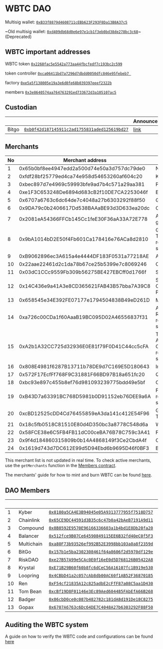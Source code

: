 # WBTC DAO 
Multisig wallet: [`0xB33f8879d4608711cEBb623F293F8Da13B8A37c5`](https://etherscan.io/address/0xB33f8879d4608711cEBb623F293F8Da13B8A37c5)

~Old multisig wallet: [`0xd409db68d0e6e97e1cb1f3eb0bd38de278bc3c68`](https://etherscan.io/address/0xd409db68d0e6e97e1cb1f3eb0bd38de278bc3c68)~ (Deprecated)


## WBTC important addresses
WBTC token [`0x2260fac5e5542a773aa44fbcfedf7c193bc2c599`](https://etherscan.io/address/0x2260fac5e5542a773aa44fbcfedf7c193bc2c599)

token controller [`0xca06411bd7a7296d7dbdd0050dfc846e95febeb7
`](https://etherscan.io/address/0xca06411bd7a7296d7dbdd0050dfc846e95febeb7)

factory [`0xe5a5f138005e19a3e6d0fe68b039397eeef2322b`](https://etherscan.io/address/0xe5a5f138005e19a3e6d0fe68b039397eeef2322b)

members [`0x3e8640574aa764763291ed733672d3a105107ac5`](https://etherscan.io/address/0x3e8640574aa764763291ed733672d3a105107ac5)

## Custodian
|||Announcement|
|---|------|---------|
|Bitgo   |[`0xb0f42d187145911c2ad1755831aded125619bd27`](https://etherscan.io/address/0xb0f42d187145911c2ad1755831aded125619bd27)      | [link](https://twitter.com/BitGo/status/1088519664974450688) |

## Merchants
| No | Merchant address                           | Note                               |
|----|--------------------------------------------|------------------------------------|
| 1  | 0x65b0bf8ee4947edd2a500d74e50a3d757dc79de0 | Nexo                               |
| 2  | 0xfdf28bf25779ed4ca74e958d54653260af604c20 | Kyber                              |
| 3  | 0xbec897d7e4969c59993bfe9ad7b4c571a29aa381 | Prycto                             |
| 4  | 0xe1F3C653248De6894d683cB2f10DE7CA2253046f | Ethfinex                           |
| 5  | 0x6707a6763c6dc64de7c4048a27b6303292f88f50 | Gopax                              |
| 6  | 0x9DA79c0b2406617Dd538BAAaBE93d3D633ea20dc | Cobo                               |
| 7  | 0x2081eA54366FFCb145Cc1feE30F36aA33A72E778 | Amber group                        |
| 8  | 0x9bA1014bD2E50f4Fb601Ca178416e76ACa8d2810 | Grapefruit Trading - remove soon   |
| 9  | 0xB9062896ec3A615a4e4444DF183F0531a77218AE | Aave                               |
| 10 | 0x22aae22461d2c1da78b67ce25b5399e7c8069246 | Cumberland                         |
| 11 | 0x03dC1CCc9559Fb309b56275BE427EBCff0d1766f | Swipe                              |
| 12 | 0x14C436e9a41A3e8CD365621FAB43B57bba7A39C8 | Symbolic Capital Partners          |
| 13 | 0x658545e34E392FE07177e1794504838B49eD261D | MakerDAO                           |
| 14 | 0xa726c00CDa1f60AaaB19BC095D02A46556837f31 | Alameda Research - remove soon     |
| 15 | 0xA2b1A32CC725d32936E0E81f79F0D41C44cc5cFA | Three Arrows Capital - remove soon |
| 16 | 0x808E4981f6287B13711b78DE9d7C169E5D180643 | Imtoken                            |
| 17 | 0x572F17EcfFf768F9C31881F66BD97B18a651fc20 | QCP                                |
| 18 | 0xbc93e897c455b8ef76d981093239775bdd49e5bf | Coinlist                           |
| 19 | 0xB43D7a63391BC768D5981b0D91152eb76DEE9a6A | FalconX - remove soon              |
| 20 | 0xcBD12525cDD4Cd76455859eA3da141c412E54F96 | Grapefruit Trading                 |
| 21 | 0x18c5fb0518C81510E80d4D350bc3a8778C548d6a | Wintermute                         |
| 22 | 0x58FCE38e6C5FB4FB11dC00ceBA76B78C759c3A41 | FalconX                            |
| 23 | 0x9f4d184860315809b0b14A4868149f3Ce2CbdA4f | Crypto.com                         |
| 24 | 0x1619d743d7DC612E99d5D94Ebd6b9695D46f0BF3 | BTSE                               |

This merchant list is not updated in real time. To check active merchants, use the `getMerchants` function in the [Members contract](https://etherscan.io/address/0x3e8640574aa764763291ed733672d3a105107ac5#readContract#F6).

The merchants' guide for how to mint and burn WBTC can be found [here](https://github.com/WrappedBTC/DAO/blob/master/MerchantGuide.md).

## DAO Members
|   |      |         | Announcement |
|---|------|---------|-------------|
|1|  Kyber|[`0x8180a5CA4E3B94045e05A9313777955f7518D757`](https://etherscan.io/address/0x8180a5CA4E3B94045e05A9313777955f7518D757)|[link](https://twitter.com/KyberNetwork/status/1439063988390612994)|
|2|  Chainlink|[`0x65CE9DC44591d3B35c6c47b0a42bAeB7191A9d11`](https://etherscan.io/address/0x65CE9DC44591d3B35c6c47b0a42bAeB7191A9d11)|[link](https://twitter.com/chainlink/status/1535035763321995264)|
|3|  Compound|[`0x8B8592E9570E96166336603a1b4bd1E8Db20fa20`](https://etherscan.io/address/0x8B8592E9570E96166336603a1b4bd1E8Db20fa20)|[link](https://twitter.com/compoundfinance/status/1561861362166505472)|
|4|  Balancer|[`0x512fce9B07Ce64590849115EE6B32fd40eC0f5F3`](https://etherscan.io/address/0x512fce9B07Ce64590849115EE6B32fd40eC0f5F3)|[link](https://twitter.com/balancer/status/1535172352614572032)|
|5|  Multichain|[`0xa80F73b93526ef992B52E3998bb103a0a8f2359d`](https://etherscan.io/address/0xa80F73b93526ef992B52E3998bb103a0a8f2359d)|[link](https://twitter.com/MultichainOrg/status/1541307609151467521)|
|6|  BitGo|[`0x157b1e5ba2302308461f64a8606f2d5970df129e`](https://etherscan.io/address/0x157b1e5ba2302308461f64a8606f2d5970df129e)|[link](https://twitter.com/BitGo/status/1524069347357954048)|
|7|  RiskDAO|[`0xe27B57A99e5CAc0E0f16eE0d5D768126B05422A8`](https://etherscan.io/address/0xe27B57A99e5CAc0E0f16eE0d5D768126B05422A8)|[link](https://twitter.com/Risk_DAO/status/1580277842356883457)|
|8|  Krystal|[`0xE71B29B60f60b8fc6dCeC56A16107fc1B919e530`](https://etherscan.io/address/0xE71B29B60f60b8fc6dCeC56A16107fc1B919e530)|[link](https://twitter.com/KrystalDefi/status/1540343634645512197)|
|9|  Loopring|[`0x4CBbD41a2c057cAb8db00AC60f1AB52F36870185`](https://etherscan.io/address/0x4CBbD41a2c057cAb8db00AC60f1AB52F36870185)|[link](https://twitter.com/loopringorg/status/1439069579662159883?s=20)|
|10| Ren|[`0xF54cf21835A12c825adbE2cFfF87a08C5aa1D430`](https://etherscan.io/address/0xF54cf21835A12c825adbE2cFfF87a08C5aa1D430)|[link](https://twitter.com/renprotocol/status/1580957330597851136)|
|11| Tom Bean|[`0xcBf19D8F01146e3Ec89Aed604485FAbEfA66B268`](https://etherscan.io/address/0xcBf19D8F01146e3Ec89Aed604485FAbEfA66B268)|[link](https://twitter.com/tcbean/status/1527665509726052356)|
|12| Badger|[`0x86cbD0ce0c087b482782c181dA8d191De18C8275`](https://etherscan.io/address/0x86cbD0ce0c087b482782c181dA8d191De18C8275)|[link](https://twitter.com/BadgerDAO/status/1541437469736013824)|
|13| Gopax|[`0x6707A6763c6Dc64DE7C4048A27b6303292F88F50`](https://etherscan.io/address/0x6707A6763c6Dc64DE7C4048A27b6303292F88F50)|[link](https://twitter.com/GOPAX_kr/status/1084773803966644225)|

## Auditing the WBTC system

A guide on how to verify the WBTC code and configurations can be found [here](https://github.com/WrappedBTC/DAO/blob/master/DeploymentVerification.md)




